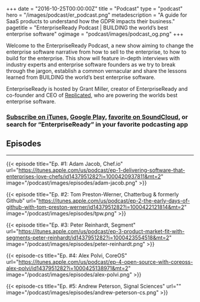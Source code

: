 +++
date = "2016-10-25T00:00:00Z"
title = "Podcast"
type = "podcast"
hero = "/images/podcast/er_podcast.png"
metadescription = "A guide for SaaS products to understand how the GDPR impacts their business."
pagetitle = "EnterpriseReady Podcast | BUILDING the world’s best enterprise software"
ogimage = "podcast/images/podcast_og.png"
+++

Welcome to the EnterpriseReady Podcast, a new show aiming to change the enterprise software narrative from how to sell to the enterprise, to how to build for the enterprise. This show will feature in-depth interviews with industry experts and enterprise software founders as we try to break through the jargon, establish a common vernacular and share the lessons learned from BUILDING the world’s best enterprise software.

EnterpriseReady is hosted by Grant Miller, creator of EnterpriseReady and co-founder and CEO of [Replicated](https://www.replicated.com), who are powering the worlds best enterprise software.

### [Subscribe on iTunes](https://itunes.apple.com/us/podcast/enterpriseready/id1437951282?mt=2), [Google Play](https://play.google.com/music/listen?u=0#/ps/Iq3uifjva44tdvm2orhu4apvjtu), [favorite on SoundCloud](https://soundcloud.com/heavybit/sets/enterpriseready), or search for “EnterpriseReady” in your favorite podcasting app

## Episodes
----   
{{< episode title="Ep. #1: Adam Jacob, Chef.io" url="https://itunes.apple.com/us/podcast/ep-1-delivering-software-that-enterprises-love-chefs/id1437951282?i=1000420937811&mt=2" image="/podcast/images/episodes/adam-jacob.png" >}}

{{< episode title="Ep. #2: Tom Preston-Werner, Chatterbug & formerly Github" url="https://itunes.apple.com/us/podcast/ep-2-the-early-days-of-github-with-tom-preston-werner/id1437951282?i=1000422121814&mt=2" image="/podcast/images/episodes/tpw.png" >}}

{{< episode title="Ep. #3: Peter Reinhardt, Segment" url="https://itunes.apple.com/us/podcast/ep-3-product-market-fit-with-segments-peter-reinhardt/id1437951282?i=1000423554518&mt=2" image="/podcast/images/episodes/peter-reinhardt.png" >}}

{{< episode-cs title="Ep. #4: Alex Polvi, CoreOS" url="https://itunes.apple.com/us/podcast/ep-4-open-source-with-coreoss-alex-polvi/id1437951282?i=1000425138971&mt=2" image="/podcast/images/episodes/alex-polvi.png" >}}

{{< episode-cs title="Ep. #5: Andrew Peterson, Signal Sciences" url="" image="/podcast/images/episodes/andrew-peterson-cs.png" >}}

